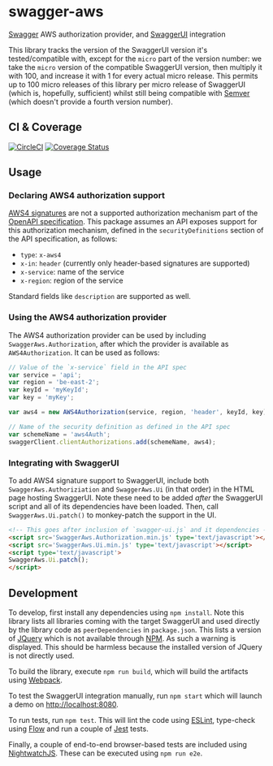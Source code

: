 # swagger-aws
[Swagger] AWS authorization provider, and [SwaggerUI] integration

This library tracks the version of the SwaggerUI version it's tested/compatible
with, except for the `micro` part of the version number: we take the `micro`
version of the compatible SwaggerUI version, then multiply it with 100, and
increase it with 1 for every actual micro release. This permits up to 100 micro
releases of this library per micro release of SwaggerUI (which is, hopefully,
sufficient) whilst still being compatible with [Semver](http://semver.org)
(which doesn't provide a fourth version number).

## CI & Coverage
[![CircleCI](https://circleci.com/gh/scality/swagger-aws.svg?style=svg)](https://circleci.com/gh/scality/swagger-aws)
[![Coverage Status](https://coveralls.io/repos/github/scality/swagger-aws/badge.svg?branch=master)](https://coveralls.io/github/scality/swagger-aws?branch=master)

## Usage
### Declaring AWS4 authorization support
[AWS4 signatures] are not a supported authorization mechanism part of the
[OpenAPI specification]. This package assumes an API exposes support for this
authorization mechanism, defined in the `securityDefinitions` section of the
API specification, as follows:

- `type`: `x-aws4`
- `x-in`: `header` (currently only header-based signatures are supported)
- `x-service`: name of the service
- `x-region`: region of the service

Standard fields like `description` are supported as well.

### Using the AWS4 authorization provider
The AWS4 authorization provider can be used by including
`SwaggerAws.Authorization`, after which the provider is available as
`AWS4Authorization`. It can be used as follows:

```javascript
// Value of the `x-service` field in the API spec
var service = 'api';
var region = 'be-east-2';
var keyId = 'myKeyId';
var key = 'myKey';

var aws4 = new AWS4Authorization(service, region, 'header', keyId, key);

// Name of the security definition as defined in the API spec
var schemeName = 'aws4Auth';
swaggerClient.clientAuthorizations.add(schemeName, aws4);
```

### Integrating with SwaggerUI
To add AWS4 signature support to SwaggerUI, include both
`SwaggerAws.Authoriziation` and `SwaggerAws.Ui` (in that order) in the HTML
page hosting SwaggerUI. Note these need to be added *after* the SwaggerUI
script and all of its dependencies have been loaded. Then, call
`SwaggerAws.Ui.patch()` to monkey-patch the support in the UI.

```html
<!-- This goes after inclusion of `swagger-ui.js` and it dependencies -->
<script src='SwaggerAws.Authorization.min.js' type='text/javascript'></script>
<script src='SwaggerAws.Ui.min.js' type='text/javascript'></script>
<script type='text/javascript'>
SwaggerAws.Ui.patch();
</script>
```

## Development
To develop, first install any dependencies using `npm install`. Note this
library lists all libraries coming with the target SwaggerUI and used directly
by the library code as `peerDependencies` in `package.json`. This lists a
version of [JQuery] which is not available through [NPM]. As such a warning is
displayed. This should be harmless because the installed version of JQuery is
not directly used.

To build the library, execute `npm run build`, which will build the artifacts
using [Webpack].

To test the SwaggerUI integration manually, run `npm start` which will launch a
demo on [http://localhost:8080](http://localhost:8080).

To run tests, run `npm test`. This will lint the code using [ESLint], type-check
using [Flow] and run a couple of [Jest] tests.

Finally, a couple of end-to-end browser-based tests are included using
[NightwatchJS]. These can be executed using `npm run e2e`.

[Swagger]: http://swagger.io
[SwaggerUI]: http://swagger.io/swagger-ui/
[AWS4 signatures]: http://docs.aws.amazon.com/general/latest/gr/signature-version-4.html
[OpenAPI specification]: http://swagger.io/specification/

[JQuery]: https://jquery.com
[NPM]: https://www.npmjs.com
[Webpack]: https://webpack.js.org
[ESLint]: http://eslint.org
[Flow]: https://flowtype.org
[Jest]: https://facebook.github.io/jest/
[NightwatchJS]: http://nightwatchjs.org

